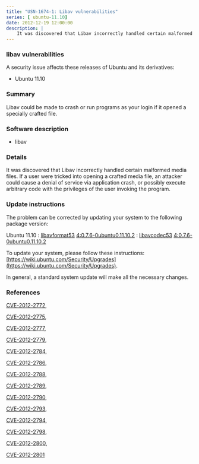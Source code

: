 ```yaml
---
title: "USN-1674-1: Libav vulnerabilities"
series: [ ubuntu-11.10]
date: 2012-12-19 12:00:00
description: |
    It was discovered that Libav incorrectly handled certain malformed media files. If a user were tricked into opening a crafted media file, an attacker could cause a denial of service via application crash, or possibly execute arbitrary code with the privileges of the user invoking the program. 
--- 
```

 
 


### libav vulnerabilities

A security issue affects these releases of Ubuntu and its derivatives:

* Ubuntu 11.10

### Summary

Libav could be made to crash or run programs as your login if it opened a specially crafted file. 

### Software description

* libav 

### Details

It was discovered that Libav incorrectly handled certain malformed media files. If a user were tricked into opening a crafted media file, an attacker could cause a denial of service via application crash, or possibly execute arbitrary code with the privileges of the user invoking the program. 

### Update instructions

The problem can be corrected by updating your system to the following package version:

Ubuntu 11.10
 : [libavformat53](https://launchpad.net/ubuntu/+source/libav) <span> [4:0.7.6-0ubuntu0.11.10.2](https://launchpad.net/ubuntu/+source/libav/4:0.7.6-0ubuntu0.11.10.2) </span> 
 : [libavcodec53](https://launchpad.net/ubuntu/+source/libav) <span> [4:0.7.6-0ubuntu0.11.10.2](https://launchpad.net/ubuntu/+source/libav/4:0.7.6-0ubuntu0.11.10.2) </span> 

To update your system, please follow these instructions: [https://wiki.ubuntu.com/Security/Upgrades](https://wiki.ubuntu.com/Security/Upgrades).

In general, a standard system update will make all the necessary changes. 

### References

 
 [CVE-2012-2772](http://people.ubuntu.com/~ubuntu-security/cve/CVE-2012-2772), 

 [CVE-2012-2775](http://people.ubuntu.com/~ubuntu-security/cve/CVE-2012-2775), 

 [CVE-2012-2777](http://people.ubuntu.com/~ubuntu-security/cve/CVE-2012-2777), 

 [CVE-2012-2779](http://people.ubuntu.com/~ubuntu-security/cve/CVE-2012-2779), 

 [CVE-2012-2784](http://people.ubuntu.com/~ubuntu-security/cve/CVE-2012-2784), 

 [CVE-2012-2786](http://people.ubuntu.com/~ubuntu-security/cve/CVE-2012-2786), 

 [CVE-2012-2788](http://people.ubuntu.com/~ubuntu-security/cve/CVE-2012-2788), 

 [CVE-2012-2789](http://people.ubuntu.com/~ubuntu-security/cve/CVE-2012-2789), 

 [CVE-2012-2790](http://people.ubuntu.com/~ubuntu-security/cve/CVE-2012-2790), 

 [CVE-2012-2793](http://people.ubuntu.com/~ubuntu-security/cve/CVE-2012-2793), 

 [CVE-2012-2794](http://people.ubuntu.com/~ubuntu-security/cve/CVE-2012-2794), 

 [CVE-2012-2798](http://people.ubuntu.com/~ubuntu-security/cve/CVE-2012-2798), 

 [CVE-2012-2800](http://people.ubuntu.com/~ubuntu-security/cve/CVE-2012-2800), 

 [CVE-2012-2801](http://people.ubuntu.com/~ubuntu-security/cve/CVE-2012-2801)
 

